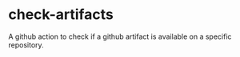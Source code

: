 # check-artifacts

A github action to check if a github artifact is available on a specific
repository.
